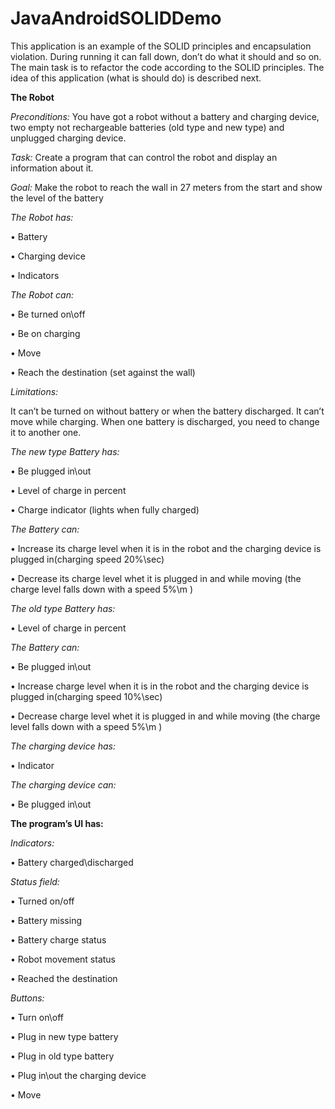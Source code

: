 # JavaAndroidSOLIDDemo

This application is an example of the SOLID  principles and encapsulation violation. During running it can fall down, don’t do what it should and so on. 
The main task is to refactor the code according to the SOLID principles. 
The idea of this application (what is should do) is described next. 



<b>The Robot</b>

<i>Preconditions:</i> You have got a robot without a battery and charging device, two empty not rechargeable batteries (old type and new type) and unplugged charging device.

<i>Task:</i> Create a program that can control the robot and display an information about it.

<i>Goal:</i> Make the robot to reach the wall in 27 meters from the start and show the level of the battery




<i>The Robot has:</i>

•	Battery

•	Charging device

•	Indicators

<i>The Robot can:</i>

•	Be turned on\off

•	Be on charging

•	Move

•	Reach the destination (set against the wall)

<i>Limitations:</i>

It can’t be turned on without battery or when the battery discharged. It can’t move while charging. When one battery is discharged, you need to change it to another one.


<i>The new type Battery has:</i>

•	Be plugged in\out

•	Level of charge in percent 

•	Charge indicator (lights when fully charged)

<i>The Battery can:</i>

•	Increase its charge level when it is in the robot and the charging device is plugged in(charging speed 20%\sec)

•	Decrease its charge level whet it is plugged in and while moving (the charge level falls down with a speed 5%\m )




<i>The old type Battery has:</i>

•	Level of charge in percent 

<i>The Battery can:</i>

•	Be plugged in\out


•	Increase charge level when it is in the robot and the charging device is plugged in(charging speed 10%\sec)

•	Decrease charge level whet it is plugged in and while moving (the charge level falls down with a speed 5%\m )




<i>The charging device has:</i>

•	Indicator

<i>The charging device can:</i>

•	Be plugged in\out



<b>The program’s UI has:</b>

<i>Indicators:</i>

•	Battery charged\discharged

<i>Status field:</i>

•	Turned on/off

•	Battery missing

•	Battery charge status

•	Robot movement status

•	Reached the destination


<i>Buttons:</i>

•	Turn on\off

•	Plug in new type battery 

•	Plug in old type battery

•	Plug in\out the charging device

•	Move

